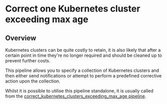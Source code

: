 # Correct one Kubernetes cluster exceeding max age

## Overview

Kubernetes clusters can be quite costly to retain, it is also likely that after a certain point in time they're no longer required and should be cleaned up to prevent further costs.

This pipeline allows you to specify a collection of Kubernetes clusters and then either send notifications or attempt to perform a predefined corrective action upon the collection.

Whilst it is possible to utilise this pipeline standalone, it is usually called from the [correct_kubernetes_clusters_exceeding_max_age pipeline](https://hub.flowpipe.io/mods/turbot/azure_thrifty/pipelines/azure_thrifty.pipeline.correct_kubernetes_clusters_exceeding_max_age).